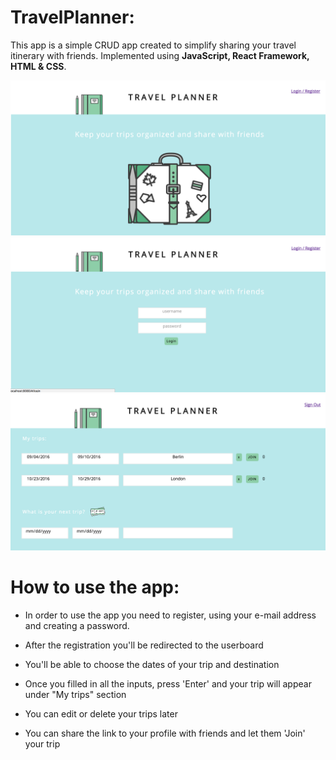 # TravelPlanner:

This app is a simple CRUD app created to simplify sharing your travel itinerary with friends. Implemented using **JavaScript, React Framework, HTML & CSS**.

![alt text](screen-shot-homepage.png "homepage screen-shot")
![alt text](screen-shot-login.png "login/register page screen-shot")
![alt text](screen-shot-userboard.png "userboard screen-shot")

# How to use the app:

- In order to use the app you need to register, using your e-mail address and creating a password.

- After the registration you'll be redirected to the userboard

- You'll be able to choose the dates of your trip and destination 

- Once you filled in all the inputs, press 'Enter' and your trip will appear under "My trips" section

- You can edit or delete your trips later

- You can share the link to your profile with friends and let them 'Join' your trip
